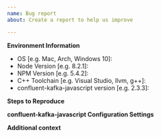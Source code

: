 ```yaml
---
name: Bug report
about: Create a report to help us improve

---
```


**Environment Information**
 - OS [e.g. Mac, Arch, Windows 10]:
 - Node Version [e.g. 8.2.1]:
 - NPM Version [e.g. 5.4.2]:
 - C++ Toolchain [e.g. Visual Studio, llvm, g++]:
 - confluent-kafka-javascript version [e.g. 2.3.3]:

**Steps to Reproduce**

**confluent-kafka-javascript Configuration Settings**


**Additional context**
